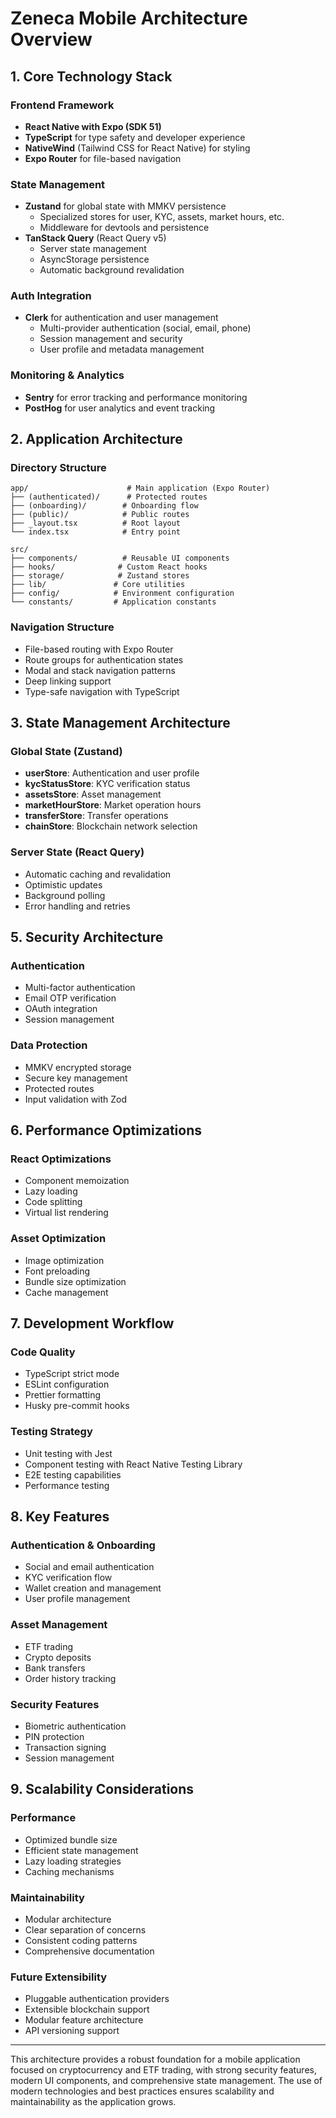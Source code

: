 # Zeneca Mobile Architecture Overview

## 1. Core Technology Stack

### Frontend Framework

- **React Native with Expo (SDK 51)**
- **TypeScript** for type safety and developer experience
- **NativeWind** (Tailwind CSS for React Native) for styling
- **Expo Router** for file-based navigation

### State Management

- **Zustand** for global state with MMKV persistence
  - Specialized stores for user, KYC, assets, market hours, etc.
  - Middleware for devtools and persistence
- **TanStack Query** (React Query v5)
  - Server state management
  - AsyncStorage persistence
  - Automatic background revalidation

### Auth Integration

- **Clerk** for authentication and user management
  - Multi-provider authentication (social, email, phone)
  - Session management and security
  - User profile and metadata management

### Monitoring & Analytics

- **Sentry** for error tracking and performance monitoring
- **PostHog** for user analytics and event tracking

## 2. Application Architecture

### Directory Structure

```
app/                      # Main application (Expo Router)
├── (authenticated)/      # Protected routes
├── (onboarding)/        # Onboarding flow
├── (public)/            # Public routes
├── _layout.tsx          # Root layout
└── index.tsx            # Entry point

src/
├── components/          # Reusable UI components
├── hooks/              # Custom React hooks
├── storage/            # Zustand stores
├── lib/               # Core utilities
├── config/            # Environment configuration
└── constants/         # Application constants
```

### Navigation Structure

- File-based routing with Expo Router
- Route groups for authentication states
- Modal and stack navigation patterns
- Deep linking support
- Type-safe navigation with TypeScript

## 3. State Management Architecture

### Global State (Zustand)

- **userStore**: Authentication and user profile
- **kycStatusStore**: KYC verification status
- **assetsStore**: Asset management
- **marketHourStore**: Market operation hours
- **transferStore**: Transfer operations
- **chainStore**: Blockchain network selection

### Server State (React Query)

- Automatic caching and revalidation
- Optimistic updates
- Background polling
- Error handling and retries

## 5. Security Architecture

### Authentication

- Multi-factor authentication
- Email OTP verification
- OAuth integration
- Session management

### Data Protection

- MMKV encrypted storage
- Secure key management
- Protected routes
- Input validation with Zod

## 6. Performance Optimizations

### React Optimizations

- Component memoization
- Lazy loading
- Code splitting
- Virtual list rendering

### Asset Optimization

- Image optimization
- Font preloading
- Bundle size optimization
- Cache management

## 7. Development Workflow

### Code Quality

- TypeScript strict mode
- ESLint configuration
- Prettier formatting
- Husky pre-commit hooks

### Testing Strategy

- Unit testing with Jest
- Component testing with React Native Testing Library
- E2E testing capabilities
- Performance testing

## 8. Key Features

### Authentication & Onboarding

- Social and email authentication
- KYC verification flow
- Wallet creation and management
- User profile management

### Asset Management

- ETF trading
- Crypto deposits
- Bank transfers
- Order history tracking

### Security Features

- Biometric authentication
- PIN protection
- Transaction signing
- Session management

## 9. Scalability Considerations

### Performance

- Optimized bundle size
- Efficient state management
- Lazy loading strategies
- Caching mechanisms

### Maintainability

- Modular architecture
- Clear separation of concerns
- Consistent coding patterns
- Comprehensive documentation

### Future Extensibility

- Pluggable authentication providers
- Extensible blockchain support
- Modular feature architecture
- API versioning support

---

This architecture provides a robust foundation for a mobile application focused on cryptocurrency and ETF trading, with strong security features, modern UI components, and comprehensive state management. The use of modern technologies and best practices ensures scalability and maintainability as the application grows.

